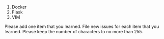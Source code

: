 1. Docker
2. Flask
3. VIM

Please add one item that you learned. File new issues for each item that you learned. Please keep the number of characters to no more than 255.
